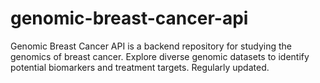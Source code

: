 # genomic-breast-cancer-api
Genomic Breast Cancer API is a backend repository for studying the genomics of breast cancer. Explore diverse genomic datasets to identify potential biomarkers and treatment targets. Regularly updated.
